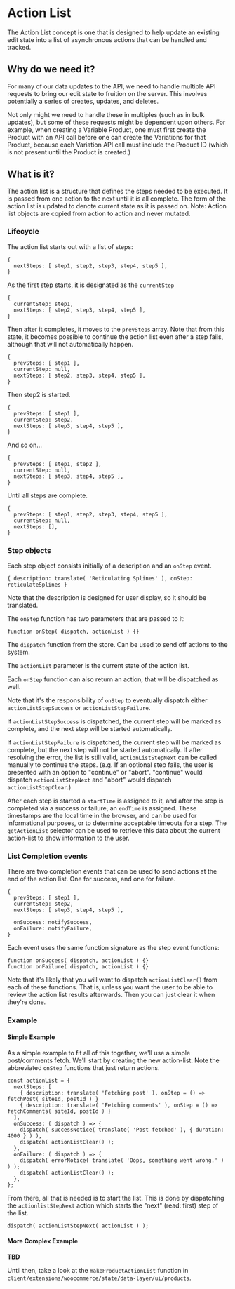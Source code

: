 # Action List

The Action List concept is one that is designed to help update an existing edit
state into a list of asynchronous actions that can be handled and tracked.

## Why do we need it?

For many of our data updates to the API, we need to handle multiple API requests
to bring our edit state to fruition on the server. This involves potentially a
series of creates, updates, and deletes.

Not only might we need to handle these in multiples (such as in bulk updates),
but some of these requests might be dependent upon others. For example, when
creating a Variable Product, one must first create the Product with an API call
before one can create the Variations for that Product, because each Variation API
call must include the Product ID (which is not present until the Product is
created.)

## What is it?

The action list is a structure that defines the steps needed to be executed.
It is passed from one action to the next until it is all complete.
The form of the action list is updated to denote current state as it is passed on.
Note: Action list objects are copied from action to action and never mutated.

### Lifecycle

The action list starts out with a list of steps:

```
{
  nextSteps: [ step1, step2, step3, step4, step5 ],
}
```

As the first step starts, it is designated as the `currentStep`

```
{
  currentStep: step1,
  nextSteps: [ step2, step3, step4, step5 ],
}
```

Then after it completes, it moves to the `prevSteps` array.
Note that from this state, it becomes possible to continue the action list
even after a step fails, although that will not automatically happen.

```
{
  prevSteps: [ step1 ],
  currentStep: null,
  nextSteps: [ step2, step3, step4, step5 ],
}
```

Then step2 is started.

```
{
  prevSteps: [ step1 ],
  currentStep: step2,
  nextSteps: [ step3, step4, step5 ],
}
```

And so on...

```
{
  prevSteps: [ step1, step2 ],
  currentStep: null,
  nextSteps: [ step3, step4, step5 ],
}
```

Until all steps are complete.

```
{
  prevSteps: [ step1, step2, step3, step4, step5 ],
  currentStep: null,
  nextSteps: [],
}
```

### Step objects

Each step object consists initially of a description and an `onStep` event.

```
{ description: translate( 'Reticulating Splines' ), onStep: reticulateSplines }
```

Note that the description is designed for user display, so it should be translated.

The `onStep` function has two parameters that are passed to it:

```
function onStep( dispatch, actionList ) {}
```

The `dispatch` function from the store. Can be used to send off actions to the system.

The `actionList` parameter is the current state of the action list.

Each `onStep` function can also return an action, that will be dispatched as well.

Note that it's the responsibility of `onStep` to eventually dispatch either
`actionListStepSuccess` or `actionListStepFailure`.

If `actionListStepSuccess` is dispatched, the current step will be marked as
complete, and the next step will be started automatically.

If `actionListStepFailure` is dispatched, the current step will be marked as
complete, but the next step will not be started automatically. If after resolving
the error, the list is still valid, `actionListStepNext` can be called manually
to continue the steps. (e.g. If an optional step fails, the user is
presented with an option to "continue" or "abort". "continue" would dispatch
`actionListStepNext` and "abort" would dispatch `actionListStepClear`.)

After each step is started a `startTime` is assigned to it, and after the
step is completed via a success or failure, an `endTime` is assigned. These
timestamps are the local time in the browser, and can be used for informational
purposes, or to determine acceptable timeouts for a step.
The `getActionList` selector can be used to retrieve this data about the current
action-list to show information to the user.

### List Completion events

There are two completion events that can be used to send actions at the end
of the action list. One for success, and one for failure.

```
{
  prevSteps: [ step1 ],
  currentStep: step2,
  nextSteps: [ step3, step4, step5 ],

  onSuccess: notifySuccess,
  onFailure: notifyFailure,
}
```

Each event uses the same function signature as the step event functions:

```
function onSuccess( dispatch, actionList ) {}
function onFailure( dispatch, actionList ) {}
```

Note that it's likely that you will want to dispatch `actionListClear()` from each
of these functions. That is, unless you want the user to be able to review the
action list results afterwards. Then you can just clear it when they're done.

### Example

#### Simple Example

As a simple example to fit all of this together, we'll use a simple post/comments fetch.
We'll start by creating the new action-list. Note the abbreviated `onStep` functions that
just return actions.

```
const actionList = {
  nextSteps: [
    { description: translate( 'Fetching post' ), onStep = () => fetchPost( siteId, postId ) }
    { description: translate( 'Fetching comments' ), onStep = () => fetchComments( siteId, postId ) }
  ],
  onSuccess: ( dispatch ) => {
    dispatch( successNotice( translate( 'Post fetched' ), { duration: 4000 } ) ),
    dispatch( actionListClear() );
  },
  onFailure: ( dispatch ) => {
    dispatch( errorNotice( translate( 'Oops, something went wrong.' ) ) );
    dispatch( actionListClear() );
  },
};
```

From there, all that is needed is to start the list. This is done by dispatching
the `actionlistStepNext` action which starts the "next" (read: first) step of the list.

```
dispatch( actionListStepNext( actionList ) );
```

#### More Complex Example

**TBD**

Until then, take a look at the `makeProductActionList` function in `client/extensions/woocommerce/state/data-layer/ui/products`.
